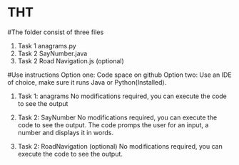 # THT
#The folder consist of three files
1. Task 1 anagrams.py
2. Task 2 SayNumber.java
3. Task 2 Road Navigation.js (optional)


#Use instructions
Option one: Code space on github
Option two: Use an IDE of choice, make sure it runs Java or Python(Installed).
1. Task 1: anagrams
No modifications required, you can execute the code to see the output

2. Task 2: SayNumber
No modifications required, you can execute the code to see the output.
The code promps the user for an input, a number and displays it in words.

3. Task 2: RoadNavigation (optional)
No modifications required, you can execute the code to see the output.
